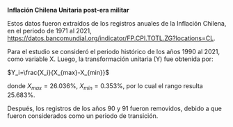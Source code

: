 **Inflación Chilena Unitaria post-era militar**

Estos datos fueron extraídos de los registros anuales de la Inflación Chilena, en el periodo de 1971 al 2021, https://datos.bancomundial.org/indicator/FP.CPI.TOTL.ZG?locations=CL.

Para el estudio se consideró el periodo histórico de los años 1990 al 2021, como variable X. Luego, la transformación unitaria (Y) fue obtenida por:

$Y_i=\frac{X_i}{X_{max}-X_{min}}$

donde $X_{max}=26{.}036$\%, $X_{min}=0{.}353$\%, por lo cual el rango resulta $25{.}683$\%.

Después, los registros de los años 90 y 91 fueron removidos, debido a que fueron considerados como un periodo de transición.
